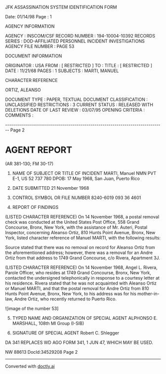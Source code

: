 JFK ASSASSINATION SYSTEM
IDENTIFICATION FORM

Date: 01/14/98
Page : 1

AGENCY INFORMATION

AGENCY : INSCOM/CSF
RECORD NUMBER : 194-10004-10392
RECORDS SERIES : DOD-AFFILIATED PERSONNEL INCIDENT INVESTIGATIONS
AGENCY FILE NUMBER : PAGE 53

DOCUMENT INFORMATION

ORIGINATOR : USA
FROM : [ RESTRICTED ]
TO :
TITLE : [ RESTRICTED ]
DATE : 11/21/68
PAGES : 1
SUBJECTS : MARTI, MANUEL

CHARACTER REFERENCE

ORTIZ, ALEANSO

DOCUMENT TYPE : PAPER, TEXTUAL DOCUMENT
CLASSIFICATION : UNCLASSIFIED
RESTRICTIONS : 3
CURRENT STATUS : RELEASED WITH DELETIONS
DATE OF LAST REVIEW : 03/07/95
OPENING CRITERIA :
COMMENTS :


-------------------------------------------------------------------------------- Page 2

# AGENT REPORT
(AR 381-130; FM 30-17)

1. NAME OF SUBJECT OR TITLE OF INCIDENT
   MARTI, Manuel NMN
   PVT E-1, US 52 737 780
   DPOB: 17 May 1968, San Juan, Puerto Rico

2. DATE SUBMITTED
   21 November 1968

3. CONTROL SYMBOL OR FILE NUMBER
   8240-6019
   093 36 4601

4. REPORT OF FINDINGS

(LISTED CHARACTER REFERENCE) On 14 November 1968, a postal removal check was conducted at the United States Post Office, 558 Grand Concourse, Bronx, New York, with the assistance of Mr. Auteri, Postal Inspector, concerning Aleanso Ortiz, 810 Hunts Point Avenue, Bronx, New York, listed character reference of Manuel MARTI, with the following results:

Source stated that there was no removal on record for Aleanso Ortiz from the aforementioned address; however, there was a removal for an Andre Ortiz from that address to 1749 Grand Concourse, c/o Rivera, Apartment 3J.

(LISTED CHARACTER REFERENCE) On 14 November 1968, Angel L. Rivera, Parole Officer, who resides at 1749 Grand Concourse, Bronx, New York, contacted the undersigned telephonically in response to a courtesy letter at his residence. Rivera stated that he was not acquainted with Aleanso Ortiz or Manuel MARTI, and that the postal removal for Andre Ortiz from 810 Hunts Point Avenue, Bronx, New York, to his address was for his mother-in-law, Andre Ortiz, who recently returned to Puerto Rico.

![image of the number 53]

5. TYPED NAME AND ORGANIZATION OF SPECIAL AGENT
   ALPHONSO E. MARSHALL, 108th MI Group (I-SIB)

6. SIGNATURE OF SPECIAL AGENT
   Robert C. Shlegger

DA 341 REPLACES WD AGO FORM 341, 1 JUN 47, WHICH MAY BE USED.

NW 88613 DocId:34529208 Page 2


---
Converted with [doctly.ai](https://doctly.ai)